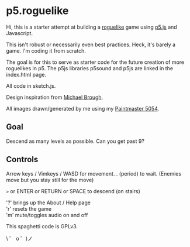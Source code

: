 # p5.roguelike

Hi, this is a starter attempt at building a [roguelike](https://en.wikipedia.org/wiki/Roguelike) game using [p5.js](http://p5js.org) and Javascript.

This isn't robust or necessarily even best practices. Heck, it's barely a game. I'm coding it from scratch.

The goal is for this to serve as starter code for the future creation of more roguelikes in p5. The p5js libraries p5sound and p5js are linked in the index.html page.

All code in sketch.js.

Design inspiration from [Michael Brough](http://www.smestorp.com/).

All images drawn/generated by me using my [Paintmaster 5054](http://leetusman.com/everyday/62/).

## Goal

Descend as many levels as possible. Can you get past 9?

## Controls

Arrow keys / Vimkeys / WASD for movement.
. (period) to wait. (Enemies move but you stay still for the move)

`>` or ENTER or RETURN or SPACE to descend (on stairs)


'?' brings up the About / Help page  
'r' resets the game  
'm' mute/toggles audio on and off  


This spaghetti code is GPLv3.

\ ゜ o ゜)ノ
